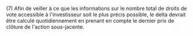 (7) Afin de veiller à ce que les informations sur le nombre total de droits de vote accessible à l'investisseur soit le plus précis possible, le delta devrait être calculé quotidiennement en prenant en compte le dernier prix de clôture de l'action sous-jacente.